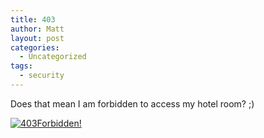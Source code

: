 ```yaml
---
title: 403
author: Matt
layout: post
categories:
  - Uncategorized
tags:
  - security
---
```

Does that mean I am forbidden to access my hotel room? ;)

<p class="attachement"><a href="{{ "403.jpeg" | image_path | cdn }}" title="403" rel="lightbox[74]"><img src="{{ "403_r300.jpeg" | image_path | cdn }}" alt="403" /><span>Forbidden!</span></a></p>